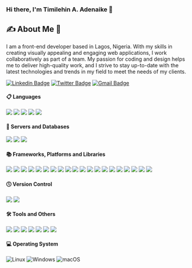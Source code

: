 ### Hi there, I'm Timilehin A. Adenaike 👋

## :writing_hand: About Me :1st_place_medal:
I am a front-end developer based in Lagos, Nigeria. With my skills in creating visually appealing and engaging web applications, I work collaboratively as part of a team. My passion for coding and design helps me to deliver high-quality work, and I strive to stay up-to-date with the latest technologies and trends in my field to meet the needs of my clients.

[![Linkedin Badge](https://img.shields.io/badge/-timilehin-blue?style=flat-square&logo=Linkedin&logoColor=white&link=https://www.linkedin.com/in/timilehin-adenaike/)](https://www.linkedin.com/in/timilehin-adenaike/)
[![Twitter Badge](https://img.shields.io/badge/-@Timmynaike-1ca0f1?style=flat-square&labelColor=1ca0f1&logo=twitter&logoColor=white&link=https://twitter.com/Timmynaike)](https://twitter.com/Timmynaike)
[![Gmail Badge](https://img.shields.io/badge/-timmynaike@gmail.com-c14438?style=flat-square&logo=Gmail&logoColor=white&link=mailto:timmynaike@gmail.com)](mailto:timmynaike@gmail.com)


#### :clipboard: Languages

<div id="header" align="left">

[![](https://img.shields.io/badge/HTML5-informational?style=flat&logo=html5&logoColor=FFFFFF&color=dd4b25)](https://www.w3.org/)
[![](https://img.shields.io/badge/CSS3-informational?style=flat&logo=css3&logoColor=FFFFFF&color=196fb4)](https://www.w3.org/Style/CSS/)
[![](https://img.shields.io/badge/Code-JavaScript-informational?style=flat&logo=JavaScript&logoColor=F7DF1E&color=F7DF1E)](https://www.javascript.com/)
[![](https://img.shields.io/badge/Code-TypeScript-informational?style=flat&logo=TypeScript&logoColor=0076c6&color=0076c6)](https://www.typescriptlang.com/)
[![](https://img.shields.io/badge/Code-Php-informational?style=flat&logo=Php&logoColor=7377ad&color=7377ad)](https://www.php.net/)


#### 💾 Servers and Databases
[![](https://img.shields.io/badge/Server-Apache-informational?style=flat&logo=apache&logoColor=white&color=A22160)](https://www.apache.org/)
[![](https://img.shields.io/badge/DB-MySql-informational?style=flat&logo=mysql&logoColor=white&color=F29111)](https://www.mysql.com/)
[![](https://img.shields.io/badge/DB-PostgreSql-informational?style=flat&logo=postgresql&logoColor=white&color=31648c)](https://www.postgresql.org/)
  

#### :books: Frameworks, Platforms and Libraries
[![](https://img.shields.io/badge/Front-React-informational?style=flat&logo=React&logoColor=61DAFB&color=61DAFB)](https://reactjs.org/)
[![](https://img.shields.io/badge/Front-Vue.js-informational?style=flat&logo=Vue.js&logoColor=41B883&color=41B883)](https://vuejs.org/)
[![](https://img.shields.io/badge/Next-informational?style=flat&logo=Next.js&logoColor=FFFFFF&color=000000)](https://nextjs.org/)
[![](https://img.shields.io/badge/Redux-informational?style=flat&logo=Redux&logoColor=FFFFFF&color=7248b6)](https://redux.js.org/)
[![](https://img.shields.io/badge/React%20Query-informational?style=flat&logo=ReactQuery&logoColor=FFFFFF&color=FF4154)](https://tanstack.com/query/latest/)
[![](https://img.shields.io/badge/Vite-informational?style=flat&logo=vite&logoColor=FFFFFF&color=646cff)](https://vitejs.dev/)
[![](https://img.shields.io/badge/NPM-informational?style=flat&logo=NPM&logoColor=white&color=CB3837)](https://npmjs.com/)
[![](https://img.shields.io/badge/Yarn-informational?style=flat&logo=yarn&logoColor=white&color=2C8EBB)](https://yarnpkg.com/)
[![](https://img.shields.io/badge/Front-tailwindcss-informational?style=flat&logo=tailwindcss&logoColor=38BDf8&color=38BDf8)](https://tailwindcss.com/)
[![](https://img.shields.io/badge/Front-bootstrap-informational?style=flat&logo=bootstrap&logoColor=8511FA&color=8511FA)](https://getbootstrap.com/)
[![](https://img.shields.io/badge/Front-MUI-informational?style=flat&logo=mui&logoColor=FFFFFF&color=0081CB)](https://mui.com/)
[![](https://img.shields.io/badge/Front-SCSS-informational?style=flat&logo=sass&logoColor=b83776&color=b83776)](https://www.w3.org/Style/SCSS/)
[![](https://img.shields.io/badge/Front-chakraui-informational?style=flat&logo=chakraui&logoColor=4ED1C5&color=4ED1C5)](https://chakra-ui.com/)
[![](https://img.shields.io/badge/Front-StyledComponents-informational?style=flat&logo=StyledComponents&logoColor=white&color=D37981)](https://styled-components.com/)
[![](https://img.shields.io/badge/Testing%20Library-informational?style=flat&logo=testing-library&logoColor=white&color=E33332)](https://testing-library.com/)
[![](https://img.shields.io/badge/Jest-informational?style=flat&logo=jest&logoColor=white&color=916F79)](https://jestjs.io/)
[![](https://img.shields.io/badge/Vitest-informational?style=flat&logo=vitest&logoColor=white&color=6E961A)](https://vitest.dev/)
[![](https://img.shields.io/badge/mocha-informational?style=flat&logo=mocha&logoColor=white&color=8D6748)](https://mocha.js.org/)
[![](https://img.shields.io/badge/webpack-informational?style=flat&logo=webpack&logoColor=000000&color=8DD6F9)](https://webpack.js.org/)
[![](https://img.shields.io/badge/WordPress-informational?style=flat&logo=WordPress&logoColor=FFFFFF&color=117AC9)](https://www.wordpress.com/)

#### :clock5: Version Control
[![](https://img.shields.io/badge/Git-informational?style=flat&logo=git&logoColor=FFFFFF&color=C14438)](https://www.git.com/)
[![](https://img.shields.io/badge/GitHub-informational?style=flat&logo=github&logoColor=FFFFFF&color=121011)](https://www.github.com/)

#### :hammer_and_wrench: Tools and Others
[![](https://img.shields.io/badge/Tools-Postman-informational?style=flat&logo=postman&logoColor=FF6C37&color=FF6C37)](https://www.postman.com/)
[![](https://img.shields.io/badge/Tools-ESLint-informational?style=flat&logo=eslint&logoColor=4B3263&color=4B3263)](https://eslint.org/)
[![](https://img.shields.io/badge/Tools-jira-informational?style=flat&logo=Jira&logoColor=white&color=0A0FFF)](https://atlassian.net/)
[![](https://img.shields.io/badge/Tools-MicrosoftAzure-informational?style=flat&logo=MicrosoftAzure&logoColor=white&color=007FFF)](https://azure.microsoft.com/)
[![](https://img.shields.io/badge/Tools-Figma-informational?style=flat&logo=Figma&logoColor=white&color=007FFF)](https://figma.com/)
[![](https://img.shields.io/badge/Visual%20Studio-informational?style=flat&logo=visual-studio-code&logoColor=white&color=0078d7)](https://code.visualstudio.com/)
[![](https://img.shields.io/badge/Adobe-informational?style=flat&logo=adobe&logoColor=white&color=FF0000)](https://adobe.com/)
</div>

#### 💻 Operating System
![Linux](https://img.shields.io/badge/Linux-FCC624?style=for-the-badge&logo=linux&logoColor=black)
![Windows](https://img.shields.io/badge/Windows-0078D6?style=for-the-badge&logo=windows&logoColor=white)
![macOS](https://img.shields.io/badge/mac%20os-000000?style=for-the-badge&logo=macos&logoColor=F0F0F0)
<!--
[![](https://img.shields.io/badge/OS-Linux-informational?style=flat&logo=Linux&logoColor=white&color=FCC624)](https://www.linux.org/pages/download/)
[![](https://img.shields.io/badge/OS-Windows-informational?style=flat&logo=Windows&logoColor=white&color=0078D6)](https://www.linux.org/pages/download/)
-->


<!--

 <img src="https://komarev.com/ghpvc/?username=Tnaike&label=Profile%20views&color=0e75b6&style=flat" alt="Tnaike" />
---
### 📈 My stats
---
<img align="center" src='https://github-readme-stats.vercel.app/api/top-langs/?username=Tnaike&hide=html&layout=compact'>

<img height="180em" src="https://github-readme-stats.vercel.app/api?username=Tnaike&show_icons=true&hide_border=true&&count_private=true&include_all_commits=true" />

<p align="left"> <a href="https://github.com/ryo-ma/github-profile-trophy"><img src="https://github-profile-trophy.vercel.app/?username=Tnaike" alt="Tnaike" /></a> </p>

<!--
**Tnaike/Tnaike** is a ✨ _special_ ✨ repository because its `README.md` (this file) appears on your GitHub profile.

Here are some ideas to get you started:

- 🔭 I’m currently working on ...
- 🌱 I’m currently learning ...
- 👯 I’m looking to collaborate on ...
- 🤔 I’m looking for help with ...
- 💬 Ask me about ...
- 📫 How to reach me: ...
- 😄 Pronouns: ...
- ⚡ Fun fact: ...
-->
